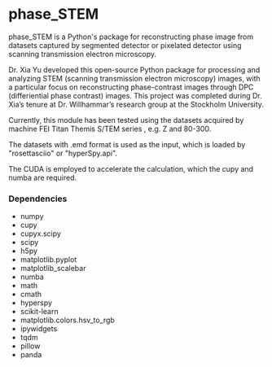 # phase_STEM
phase_STEM is a Python's package for reconstructing phase image from datasets captured by segmented detector or pixelated detector using scanning transmission electron microscopy.

Dr. Xia Yu developed this open-source Python package for processing and analyzing STEM (scanning transmission electron microscopy) images, with a particular focus on reconstructing phase-contrast images through DPC (differiential phase contrast) images. This project was completed during Dr. Xia’s tenure at Dr. Willhammar’s research group at the Stockholm University.

Currently, this module has been tested using the datasets acquired by machine FEI Titan Themis S/TEM series , e.g. Z and 80-300.

The datasets with .emd format is used as the input, which is loaded by "rosettasciio" or "hyperSpy.api".

The CUDA is employed to accelerate the calculation, which the cupy and numba are required.

### Dependencies

* numpy
* cupy
* cupyx.scipy
* scipy
* h5py
* matplotlib.pyplot
* matplotlib_scalebar
* numba
* math
* cmath
* hyperspy
* scikit-learn
* matplotlib.colors.hsv_to_rgb
* ipywidgets
* tqdm
* pillow
* panda




